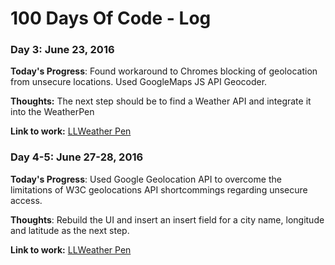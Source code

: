 # 100 Days Of Code - Log

### Day 3: June 23, 2016 


**Today's Progress**: Found workaround to Chromes blocking of geolocation from unsecure locations. Used GoogleMaps JS API Geocoder.

**Thoughts:** The next step should be to find a Weather API and integrate it into the  WeatherPen

**Link to work:** [LLWeather Pen](http://codepen.io/Robija/pen/WxGPJy)


### Day 4-5: June 27-28, 2016 

**Today's Progress**: Used Google Geolocation API to overcome the limitations of W3C geolocations API shortcommings regarding unsecure access. 

**Thoughts**: Rebuild the UI and insert an insert field for a city name, longitude and latitude as the next step.

**Link to work:** [LLWeather Pen](http://codepen.io/Robija/pen/WxGPJy)
